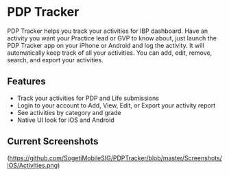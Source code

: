# PDP Tracker
PDP Tracker helps you track your activities for IBP dashboard. Have an activity you want your Practice lead or GVP to know about, just launch the PDP Tracker app on your iPhone or Android and log the activity. It will automatically keep track of all your activities. You can add, edit, remove, search, and export your activities.

## Features
* Track your activities for PDP and Life submissions
* Login to your account to Add, View, Edit, or Export your activity report
* See activities by category and grade
* Native UI look for iOS and Android

## Current Screenshots
(https://github.com/SogetiMobileSIG/PDPTracker/blob/master/Screenshots/iOS/Activities.png)
